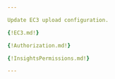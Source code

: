 ```yaml
---

Update EC3 upload configuration.

{!EC3.md!}

{!Authorization.md!}

{!InsightsPermissions.md!}

---
```

